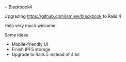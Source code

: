 = Blackbook4

Upgrading https://github.com/jamiew/blackbook to Rails 4

Help very much welcome

Some ideas

* Mobile-friendly UI
* Finish IPFS storage
* Upgrade to Rails 5 instead of 4 lol
